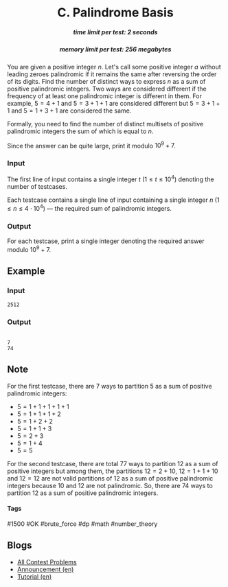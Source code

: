 <h1 style='text-align: center;'> C. Palindrome Basis</h1>

<h5 style='text-align: center;'>time limit per test: 2 seconds</h5>
<h5 style='text-align: center;'>memory limit per test: 256 megabytes</h5>

You are given a positive integer $n$. Let's call some positive integer $a$ without leading zeroes palindromic if it remains the same after reversing the order of its digits. Find the number of distinct ways to express $n$ as a sum of positive palindromic integers. Two ways are considered different if the frequency of at least one palindromic integer is different in them. For example, $5=4+1$ and $5=3+1+1$ are considered different but $5=3+1+1$ and $5=1+3+1$ are considered the same. 

Formally, you need to find the number of distinct multisets of positive palindromic integers the sum of which is equal to $n$.

Since the answer can be quite large, print it modulo $10^9+7$.

### Input

The first line of input contains a single integer $t$ ($1\leq t\leq 10^4$) denoting the number of testcases.

Each testcase contains a single line of input containing a single integer $n$ ($1\leq n\leq 4\cdot 10^4$) — the required sum of palindromic integers.

### Output

For each testcase, print a single integer denoting the required answer modulo $10^9+7$.

## Example

### Input


```text
2512
```
### Output

```text

7
74

```
## Note

For the first testcase, there are $7$ ways to partition $5$ as a sum of positive palindromic integers: 

* $5=1+1+1+1+1$
* $5=1+1+1+2$
* $5=1+2+2$
* $5=1+1+3$
* $5=2+3$
* $5=1+4$
* $5=5$

For the second testcase, there are total $77$ ways to partition $12$ as a sum of positive integers but among them, the partitions $12=2+10$, $12=1+1+10$ and $12=12$ are not valid partitions of $12$ as a sum of positive palindromic integers because $10$ and $12$ are not palindromic. So, there are $74$ ways to partition $12$ as a sum of positive palindromic integers.



#### Tags 

#1500 #OK #brute_force #dp #math #number_theory 

## Blogs
- [All Contest Problems](../Codeforces_Round_785_(Div._2).md)
- [Announcement (en)](../blogs/Announcement_(en).md)
- [Tutorial (en)](../blogs/Tutorial_(en).md)
